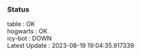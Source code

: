 ### Status


table : OK  
hogwarts : OK  
icy-bot : DOWN  
Latest Update : 2023-08-19 19:04:35.917339
